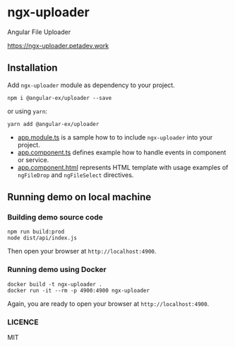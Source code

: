 # ngx-uploader

Angular File Uploader

https://ngx-uploader.petadev.work

## Installation

Add `ngx-uploader` module as dependency to your project.

```console
npm i @angular-ex/uploader --save
```

or using `yarn`:

```console
yarn add @angular-ex/uploader
```

- [app.module.ts](https://github.com/bleenco/ngx-uploader/blob/master/src/app/app.module.ts) is a sample how to to include `ngx-uploader` into your project.
- [app.component.ts](https://raw.githubusercontent.com/bleenco/ngx-uploader/master/src/app/app.component.ts) defines example how to handle events in component or service.
- [app.component.html](https://raw.githubusercontent.com/bleenco/ngx-uploader/master/src/app/app.component.html) represents HTML template with usage examples of `ngFileDrop` and `ngFileSelect` directives.

## Running demo on local machine

### Building demo source code

```console
npm run build:prod
node dist/api/index.js
```

Then open your browser at `http://localhost:4900`.

### Running demo using Docker

```console
docker build -t ngx-uploader .
docker run -it --rm -p 4900:4900 ngx-uploader
```

Again, you are ready to open your browser at `http://localhost:4900`.

### LICENCE

MIT

